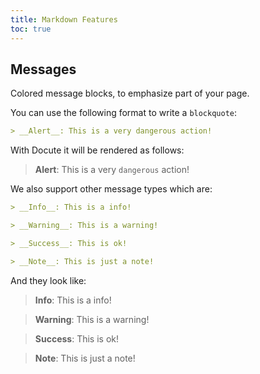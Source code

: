 ```yaml
---
title: Markdown Features
toc: true
---
```


## Messages

Colored message blocks, to emphasize part of your page. 

You can use the following format to write a `blockquote`:

```md
> __Alert__: This is a very dangerous action!
```

With Docute it will be rendered as follows:

> __Alert__: This is a very `dangerous`  action!

We also support other message types which are:

```md
> __Info__: This is a info!

> __Warning__: This is a warning!

> __Success__: This is ok!

> __Note__: This is just a note!
```

And they look like:

> __Info__: This is a info!

> __Warning__: This is a warning!

> __Success__: This is ok!

> __Note__: This is just a note!
